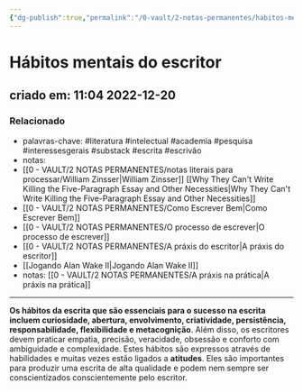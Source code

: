 ```yaml
---
{"dg-publish":true,"permalink":"/0-vault/2-notas-permanentes/habitos-mentais-do-escritor/","tags":["permanente","literatura","intelectual","academia","pesquisa","interessesgerais","substack","escrita","escrivão"],"dgHomeLink":true,"dgShowLocalGraph":true,"dgShowFileTree":true,"dgEnableSearch":true,"noteIcon":""}
---
```


# Hábitos mentais do escritor
## criado em: 11:04 2022-12-20

### Relacionado
- palavras-chave: #literatura #intelectual #academia #pesquisa #interessesgerais #substack #escrita #escrivão 
- notas: 
- [[0 - VAULT/2 NOTAS PERMANENTES/notas literais para processar/William Zinsser\|William Zinsser]] [[Why They Can't Write Killing the Five-Paragraph Essay and Other Necessities\|Why They Can't Write Killing the Five-Paragraph Essay and Other Necessities]]
- [[0 - VAULT/2 NOTAS PERMANENTES/Como Escrever Bem\|Como Escrever Bem]]
- [[0 - VAULT/2 NOTAS PERMANENTES/O processo de escrever\|O processo de escrever]]
- [[0 - VAULT/2 NOTAS PERMANENTES/A práxis do escritor\|A práxis do escritor]]
- [[Jogando Alan Wake II\|Jogando Alan Wake II]]
- notas: [[0 - VAULT/2 NOTAS PERMANENTES/A práxis na prática\|A práxis na prática]]
---
**Os hábitos da escrita que são essenciais para o sucesso na escrita incluem curiosidade, abertura, envolvimento, criatividade, persistência, responsabilidade, flexibilidade e metacognição**. Além disso, os escritores devem praticar empatia, precisão, veracidade, obsessão e conforto com ambiguidade e complexidade. Estes hábitos são expressos através de habilidades e muitas vezes estão ligados a **atitudes**. Eles são importantes para produzir uma escrita de alta qualidade e podem nem sempre ser conscientizados conscientemente pelo escritor.